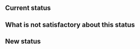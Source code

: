 <!--
SPDX-FileCopyrightText: 2023 Antoine Belvire
SPDX-License-Identifier: GPL-3.0-or-later
-->

## Current status

<!-- Describe the current status of the thing that ticket wants to change. -->

## What is not satisfactory about this status

<!-- This section is for describing what is not satisfactory with the current status. -->

## New status

<!-- Describe the expected new status after the changes. May contain details about the envisioned
changes to reach this new status. -->
